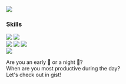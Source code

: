 <img src="https://capsule-render.vercel.app/api?type=waving&color=gradient&&animation=fadeIn&height=300&section=header&text=HELLO WORLD!&fontSize=90" />

### Skills
<img src="https://img.shields.io/badge/Python-3766AB?style=flat-square&logo=Python&logoColor=white"/></a>
<img src="https://img.shields.io/badge/Jupyter-F37626?style=square&logo=Jupyter&logoColor=white"/><br/>
<img src="https://img.shields.io/badge/NumPy-013243?style=square&logo=NumPy&logoColor=white"/>
<img src="https://img.shields.io/badge/pandas-150458?style=square&logo=Pandas&logoColor=white"/>
<img src="https://img.shields.io/badge/MySQL-4479A1?style=square&logo=MySQL&logoColor=white"/><br/>
<img src="https://img.shields.io/badge/Raspberry Pi-A22846?style=square&logo=Raspberry Pi&logoColor=white"/>

Are you an early 🐤 or a night 🦉?
   <br/>
   When are you most productive during the day?
   <br/>
   Let's check out in gist!
